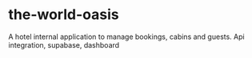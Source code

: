 # the-world-oasis
A hotel internal application to manage bookings, cabins and guests. Api integration, supabase, dashboard
